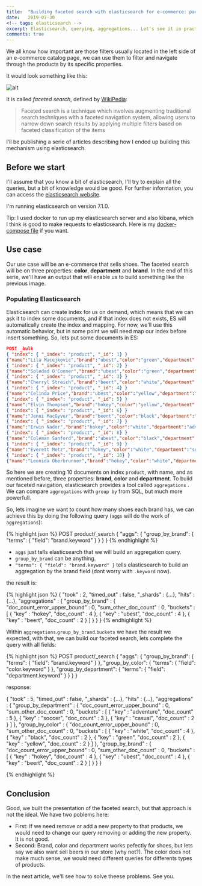 ```yaml
---
title:  "Building faceted search with elasticsearch for e-commerce: part 1"
date:   2019-07-30
<!-- tags: elasticsearch -->
excerpt: Elasticsearch, querying, aggregations... Let's see it in practice.
comments: true
---
```


We all know how important are those filters usually located in the left side of an e-commerce catalog page, we can use them to filter and navigate through the products by its specific properties.

It would look something like this:

![alt]({{site.url}}{{site.baseurl}}/images/elasticsearch/facets.png)

It is called _faceted search_, defined by [WikiPedia](https://en.wikipedia.org/wiki/Faceted_search):

> Faceted search is a technique which involves augmenting traditional search techniques with a faceted navigation system, allowing users to narrow down search results by applying multiple filters based on faceted classification of the items

I’ll be publishing a serie of articles describing how I ended up building this mechanism using elasticsearch.

## Before we start

I'll assume that you know a bit of elasticsearch, I'll try to explain all the queries, but a bit of knowledge would be good. For further information, you can access the [elasticsearch website](https://www.elastic.co/products/elasticsearch).

I'm running elasticsearch on version 7.1.0.

Tip: I used docker to run up my elasticsearch server and also kibana, which I think is good to make requests to elasticsearch. Here is my [docker-compose file]({{site.url}}{{site.baseurl}}/files/elasticsearch/docker-compose.yml) if you want.

## Use case

Our use case will be an e-commerce that sells shoes. The faceted search will be on three properties: __color__, __department__ and __brand__. In the end of this serie, we'll have an output that will enable us to build something like the previous image.

### Populating Elasticsearch

Elasticsearch can create index for us on demand, which means that we can ask it to index some documents, and if that index does not exists, ES will automatically create the index and mapping. For now, we'll use this automatic behavior, but in some point we will need map our index before insert something. So, lets put some documents in ES:

```json
POST _bulk
{ "index": { "_index": "product", "_id": 1} }
{"name":"Lila Macejkovic","brand":"ubest","color":"green","department":"soccer"}
{ "index": { "_index": "product", "_id": 2} }
{"name":"Soledad O'Conner","brand":"ubest","color":"green","department":"adventure"}
{ "index": { "_index": "product", "_id": 3} }
{"name":"Cherryl Streich","brand":"beert","color":"white","department":"soccer"}
{ "index": { "_index": "product", "_id": 4} }
{"name":"Celinda Price","brand":"ubest","color":"yellow","department":"adventure"}
{ "index": { "_index": "product", "_id": 5} }
{"name":"Elvin Thompson","brand":"hokey","color":"yellow","department":"adventure"}
{ "index": { "_index": "product", "_id": 6} }
{"name":"Jenni MacGyver","brand":"beert","color":"black","department":"casual"}
{ "index": { "_index": "product", "_id": 7} }
{"name":"Erwin Nader","brand":"hokey","color":"white","department":"adventure"}
{ "index": { "_index": "product", "_id": 8} }
{"name":"Coleman Sanford","brand":"ubest","color":"black","department":"casual"}
{ "index": { "_index": "product", "_id": 9} }
{"name":"Everett Metz","brand":"hokey","color":"white","department":"soccer"}
{ "index": { "_index": "product", "_id": 10} }
{"name":"Leonida Oberbrunner","brand":"hokey","color":"white","department":"adventure"}
```

So here we are creating 10 documents on index `product`, with name, and as mentioned before, three properties: __brand__, __color__ and __department__.
To build our faceted navigation, elasticsearch provides a tool called `aggregations` . We can compare `aggregations` with `group by` from SQL, but much more powerfull.

So, lets imagine we want to count how many shoes each brand has, we can achieve this by doing the following query (`aggs` will do the work of `aggregations`):

{% highlight json %}
POST product/_search
{
  "aggs": {
    "group_by_brand": {
      "terms": { "field": "brand.keyword" }
    }
  }
}
{% endhighlight %}


- `aggs` just tells elasticsearch that we will build an aggregation query.
- `group_by_brand` can be anything.
- `"terms": { "field": "brand.keyword" }` tells elasticsearch to build an aggregation by the brand field (dont worry with `.keyword` now).

the result is:

{% highlight json %}
{
  "took" : 2,
  "timed_out" : false,
  "_shards" : {...},
  "hits" : {...},
  "aggregations" : {
    "group_by_brand" : {
      "doc_count_error_upper_bound" : 0,
      "sum_other_doc_count" : 0,
      "buckets" : [
        {
          "key" : "hokey",
          "doc_count" : 4
        },
        {
          "key" : "ubest",
          "doc_count" : 4
        },
        {
          "key" : "beert",
          "doc_count" : 2
        }
      ]
    }
  }
}
{% endhighlight %}


Within `aggregations`.`group_by_brand`.`buckets` we have the result we expected, with that, we can build our faceted search, lets complete the query with all fields:

{% highlight json %}
POST product/_search
{
  "aggs": {
    "group_by_brand": {
      "terms": {
        "field": "brand.keyword"
      }
    },
    "group_by_color": {
      "terms": {
        "field": "color.keyword"
      }
    },
    "group_by_department": {
      "terms": {
        "field": "department.keyword"
      }
    }
  }
}

response:

{
  "took" : 5,
  "timed_out" : false,
  "_shards" : {...},
  "hits" : {...},
  "aggregations" : {
    "group_by_department" : {
      "doc_count_error_upper_bound" : 0,
      "sum_other_doc_count" : 0,
      "buckets" : [
        {
          "key" : "adventure",
          "doc_count" : 5
        },
        {
          "key" : "soccer",
          "doc_count" : 3
        },
        {
          "key" : "casual",
          "doc_count" : 2
        }
      ]
    },
    "group_by_color" : {
      "doc_count_error_upper_bound" : 0,
      "sum_other_doc_count" : 0,
      "buckets" : [
        {
          "key" : "white",
          "doc_count" : 4
        },
        {
          "key" : "black",
          "doc_count" : 2
        },
        {
          "key" : "green",
          "doc_count" : 2
        },
        {
          "key" : "yellow",
          "doc_count" : 2
        }
      ]
    },
    "group_by_brand" : {
      "doc_count_error_upper_bound" : 0,
      "sum_other_doc_count" : 0,
      "buckets" : [
        {
          "key" : "hokey",
          "doc_count" : 4
        },
        {
          "key" : "ubest",
          "doc_count" : 4
        },
        {
          "key" : "beert",
          "doc_count" : 2
        }
      ]
    }
  }
}

{% endhighlight %}

## Conclusion

Good, we built the presentation of the faceted search, but that approach is not the ideal.
We have two poblems here:

- First: If we need remove or add a new property to that products, we would need to change our query removing or adding the new property. It is not good.
- Second: Brand, color and department works pefectly for shoes, but lets say we also want sell beers in our store (why not?). The color does not make much sense, we would need different queries for differents types of products.

In the next article, we'll see how to solve theese problems. See you.

